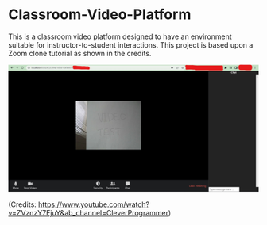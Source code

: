 # Classroom-Video-Platform

This is a classroom video platform designed to have an environment suitable for instructor-to-student interactions. This project is based upon a Zoom clone tutorial as shown in the credits. 

![Classroom Video Platform](https://github.com/Athenian-cmd/Classroom-Video-Platform/blob/main/Video_Platform_Image.jpg?raw=true)

(Credits: https://www.youtube.com/watch?v=ZVznzY7EjuY&ab_channel=CleverProgrammer) 
